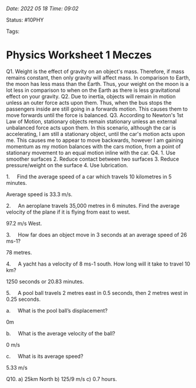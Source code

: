 
*Date: 2022 05 18 Time: 09:02*

Status: #10PHY

Tags: 
# Physics Worksheet 1 Meczes


Q1. Weight is the effect of gravity on an object's mass. Therefore, if mass remains constant, then only gravity will affect mass. In comparison to Earth, the moon has less mass than the Earth. Thus, your weight on the moon is a lot less in comparison to when on the Earth as there is less gravitational effect on your gravity.
Q2. Due to inertia, objects will remain in motion unless an outer force acts upon them. Thus, when the bus stops the passengers inside are still going in a forwards motion. This causes them to move forwards until the force is balanced.
Q3. According to Newton's 1st Law of Motion, stationary objects remain stationary unless an external unbalanced force acts upon them. In this scenario, although the car is accelerating, I am still a stationary object, until the car's motion acts upon me. This causes me to appear to move backwards, however I am gaining momentum as my motion balances with the cars motion, from a point of stationary movement to an equal motion inline with the car.
Q4. 1. Use smoother surfaces 2. Reduce contact between two surfaces 3. Reduce pressure/weight on the surface 4. Use lubrication.

1.     Find the average speed of a car which travels 10 kilometres in 5 minutes.

Average speed is 33.3 m/s.

2.     An aeroplane travels 35,000 metres in 6 minutes. Find the average velocity of the plane if it is flying from east to west.

97.2 m/s West.

3.     How far does an object move in 3 seconds at an average speed of 26 ms-1?

78 metres.

4.     A yacht has a velocity of 8 ms-1 south. How long will it take to travel 10 km?

1250 seconds or 20.83 minutes.

5.     A pool ball travels 2 metres east in 0.5 seconds, then 2 metres west in 0.25 seconds.

a.     What is the pool ball’s displacement?

0m

b.     What is the average velocity of the ball?

0 m/s

c.     What is its average speed?

5.33 m/s

Q10. 
a) 25km North
b) 125/9 m/s
c) 0.7 hours.